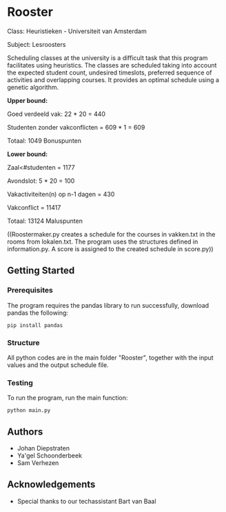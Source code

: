 # Rooster
Class: Heuristieken - Universiteit van Amsterdam

Subject: Lesroosters

Scheduling classes at the university is a difficult task that this program facilitates using heuristics. The classes are scheduled taking into account the expected student count, undesired timeslots, preferred sequence of activities and overlapping courses. It provides an optimal schedule using a genetic algorithm.

**Upper bound:**	 

Goed verdeeld vak: 22 * 20 = 440

Studenten zonder vakconflicten = 609 * 1 = 609

Totaal: 1049 Bonuspunten

**Lower bound:** 

Zaal<#studenten = 1177

Avondslot: 5 * 20 = 100

Vakactiviteiten(n) op n-1 dagen = 430

Vakconflict = 11417

Totaal: 13124 Maluspunten

((Roostermaker.py creates a schedule for the courses in vakken.txt in the rooms from lokalen.txt. The program uses the structures defined in information.py. A score is assigned to the created schedule in score.py))

## Getting Started
### Prerequisites
The program requires the pandas library to run successfully, download pandas the following:

```
pip install pandas
```

### Structure
All python codes are in the main folder "Rooster", together with the input values and the output schedule file.

### Testing
To run the program, run the main function:

```
python main.py
```

## Authors
* Johan Diepstraten
* Ya'gel Schoonderbeek
* Sam Verhezen

## Acknowledgements
* Special thanks to our techassistant Bart van Baal
